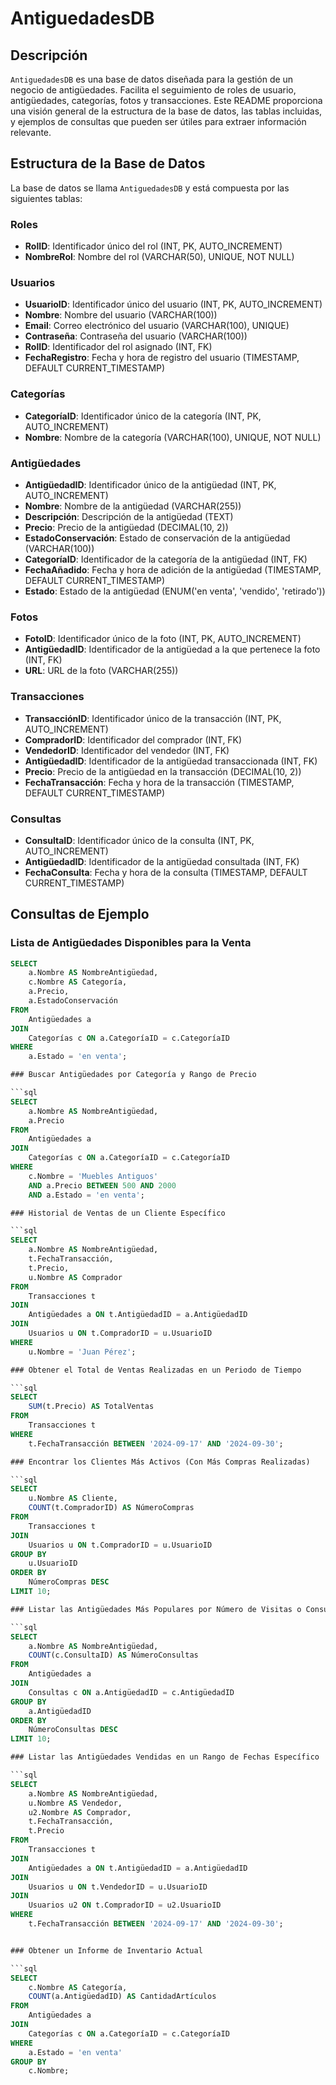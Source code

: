 # AntiguedadesDB

## Descripción

`AntiguedadesDB` es una base de datos diseñada para la gestión de un negocio de antigüedades. Facilita el seguimiento de roles de usuario, antigüedades, categorías, fotos y transacciones. Este README proporciona una visión general de la estructura de la base de datos, las tablas incluidas, y ejemplos de consultas que pueden ser útiles para extraer información relevante.

## Estructura de la Base de Datos

La base de datos se llama `AntiguedadesDB` y está compuesta por las siguientes tablas:

### Roles

- **RolID**: Identificador único del rol (INT, PK, AUTO_INCREMENT)
- **NombreRol**: Nombre del rol (VARCHAR(50), UNIQUE, NOT NULL)

### Usuarios

- **UsuarioID**: Identificador único del usuario (INT, PK, AUTO_INCREMENT)
- **Nombre**: Nombre del usuario (VARCHAR(100))
- **Email**: Correo electrónico del usuario (VARCHAR(100), UNIQUE)
- **Contraseña**: Contraseña del usuario (VARCHAR(100))
- **RolID**: Identificador del rol asignado (INT, FK)
- **FechaRegistro**: Fecha y hora de registro del usuario (TIMESTAMP, DEFAULT CURRENT_TIMESTAMP)

### Categorías

- **CategoríaID**: Identificador único de la categoría (INT, PK, AUTO_INCREMENT)
- **Nombre**: Nombre de la categoría (VARCHAR(100), UNIQUE, NOT NULL)

### Antigüedades

- **AntigüedadID**: Identificador único de la antigüedad (INT, PK, AUTO_INCREMENT)
- **Nombre**: Nombre de la antigüedad (VARCHAR(255))
- **Descripción**: Descripción de la antigüedad (TEXT)
- **Precio**: Precio de la antigüedad (DECIMAL(10, 2))
- **EstadoConservación**: Estado de conservación de la antigüedad (VARCHAR(100))
- **CategoríaID**: Identificador de la categoría de la antigüedad (INT, FK)
- **FechaAñadido**: Fecha y hora de adición de la antigüedad (TIMESTAMP, DEFAULT CURRENT_TIMESTAMP)
- **Estado**: Estado de la antigüedad (ENUM('en venta', 'vendido', 'retirado'))

### Fotos

- **FotoID**: Identificador único de la foto (INT, PK, AUTO_INCREMENT)
- **AntigüedadID**: Identificador de la antigüedad a la que pertenece la foto (INT, FK)
- **URL**: URL de la foto (VARCHAR(255))

### Transacciones

- **TransacciónID**: Identificador único de la transacción (INT, PK, AUTO_INCREMENT)
- **CompradorID**: Identificador del comprador (INT, FK)
- **VendedorID**: Identificador del vendedor (INT, FK)
- **AntigüedadID**: Identificador de la antigüedad transaccionada (INT, FK)
- **Precio**: Precio de la antigüedad en la transacción (DECIMAL(10, 2))
- **FechaTransacción**: Fecha y hora de la transacción (TIMESTAMP, DEFAULT CURRENT_TIMESTAMP)

### Consultas

- **ConsultaID**: Identificador único de la consulta (INT, PK, AUTO_INCREMENT)
- **AntigüedadID**: Identificador de la antigüedad consultada (INT, FK)
- **FechaConsulta**: Fecha y hora de la consulta (TIMESTAMP, DEFAULT CURRENT_TIMESTAMP)

## Consultas de Ejemplo

### Lista de Antigüedades Disponibles para la Venta

```sql
SELECT 
    a.Nombre AS NombreAntigüedad,
    c.Nombre AS Categoría,
    a.Precio,
    a.EstadoConservación
FROM 
    Antigüedades a
JOIN 
    Categorías c ON a.CategoríaID = c.CategoríaID
WHERE 
    a.Estado = 'en venta';

### Buscar Antigüedades por Categoría y Rango de Precio

```sql
SELECT 
    a.Nombre AS NombreAntigüedad,
    a.Precio
FROM 
    Antigüedades a
JOIN 
    Categorías c ON a.CategoríaID = c.CategoríaID
WHERE 
    c.Nombre = 'Muebles Antiguos'
    AND a.Precio BETWEEN 500 AND 2000
    AND a.Estado = 'en venta';

### Historial de Ventas de un Cliente Específico

```sql
SELECT 
    a.Nombre AS NombreAntigüedad,
    t.FechaTransacción,
    t.Precio,
    u.Nombre AS Comprador
FROM 
    Transacciones t
JOIN 
    Antigüedades a ON t.AntigüedadID = a.AntigüedadID
JOIN 
    Usuarios u ON t.CompradorID = u.UsuarioID
WHERE 
    u.Nombre = 'Juan Pérez';

### Obtener el Total de Ventas Realizadas en un Periodo de Tiempo

```sql
SELECT 
    SUM(t.Precio) AS TotalVentas
FROM 
    Transacciones t
WHERE 
    t.FechaTransacción BETWEEN '2024-09-17' AND '2024-09-30';

### Encontrar los Clientes Más Activos (Con Más Compras Realizadas)

```sql
SELECT 
    u.Nombre AS Cliente,
    COUNT(t.CompradorID) AS NúmeroCompras
FROM 
    Transacciones t
JOIN 
    Usuarios u ON t.CompradorID = u.UsuarioID
GROUP BY 
    u.UsuarioID
ORDER BY 
    NúmeroCompras DESC
LIMIT 10;

### Listar las Antigüedades Más Populares por Número de Visitas o Consultas

```sql
SELECT 
    a.Nombre AS NombreAntigüedad,
    COUNT(c.ConsultaID) AS NúmeroConsultas
FROM 
    Antigüedades a
JOIN 
    Consultas c ON a.AntigüedadID = c.AntigüedadID
GROUP BY 
    a.AntigüedadID
ORDER BY 
    NúmeroConsultas DESC
LIMIT 10;

### Listar las Antigüedades Vendidas en un Rango de Fechas Específico

```sql
SELECT 
    a.Nombre AS NombreAntigüedad,
    u.Nombre AS Vendedor,
    u2.Nombre AS Comprador,
    t.FechaTransacción,
    t.Precio
FROM 
    Transacciones t
JOIN 
    Antigüedades a ON t.AntigüedadID = a.AntigüedadID
JOIN 
    Usuarios u ON t.VendedorID = u.UsuarioID
JOIN 
    Usuarios u2 ON t.CompradorID = u2.UsuarioID
WHERE 
    t.FechaTransacción BETWEEN '2024-09-17' AND '2024-09-30';


### Obtener un Informe de Inventario Actual

```sql
SELECT 
    c.Nombre AS Categoría,
    COUNT(a.AntigüedadID) AS CantidadArtículos
FROM 
    Antigüedades a
JOIN 
    Categorías c ON a.CategoríaID = c.CategoríaID
WHERE 
    a.Estado = 'en venta'
GROUP BY 
    c.Nombre;
